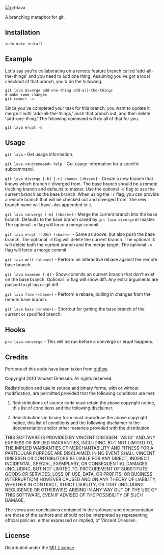 ![git-lava](https://github.com/chrisjaure/git-lava/raw/master/logo.png)

A branching metaphor for git.


Installation
------------

```
sudo make install
```


Example
-------

Let's say you're collaborating on a remote feature branch called 'add-all-the-things' and you need to add one thing. Assuming you've got a local checkout of that branch, you'd do the following:

```
git lava diverge add-one-thing add-all-the-things
# make some changes
git commit -a
```

Since you've completed your task for this branch, you want to update it, merge it with 'add-all-the-things,' push that branch out, and then delete 'add-one-thing.' The following command will do all of that for you.

```
git lava erupt -d
```


Usage
-----

`git lava` - Get usage information.

`git lava <subcommand> help` - Get usage information for a specific subcommand.

`git lava diverge [-b] [-r] <name> [<base>]` - Create a new branch that knows which branch it diverged from. The base branch should be a remote tracking branch and defaults to master. Use the optional `-b` flag to use the current branch as the base branch. When using the `-r` flag, you can provide a remote branch that will be checked out and diverged from. The new branch name will have `-dev` appended to it.

`git lava converge [-m] [<base>]` - Merge the current branch into the base branch. Defaults to the base branch saved by `git lava diverge` or master. The optional `-m` flag will force a merge commit.

`git lava erupt [-dDm] [<base>]` - Same as above, but also push the base branch. The optional `-d` flag will delete the current branch. The optional `-D` will delete both the current branch and the merge target. The optional `-m` flag will force a merge commit.

`git lava melt [<base>]` - Perform an interactive rebase against the remote base branch.

`git lava examine [-d]` - Show commits on current branch that don't exist on the base branch. Optional `-d` flag will show diff. Any extra arguments are passed to git log or git diff.

`git lava flow [<base>]` - Perform a rebase, pulling in changes from the remote base branch.

`git lava base [<name>]` - Shortcut for getting the base branch of the current or specified branch.


Hooks
-----

`pre-lava-converge` - This will be run before a converge or erupt happens.


Credits
-------

Portions of this code have been taken from [gitflow](https://github.com/nvie/gitflow).

Copyright 2010 Vincent Driessen. All rights reserved.

Redistribution and use in source and binary forms, with or without modification,
are permitted provided that the following conditions are met:

   1. Redistributions of source code must retain the above copyright notice,
      this list of conditions and the following disclaimer.

   2. Redistributions in binary form must reproduce the above copyright notice,
      this list of conditions and the following disclaimer in the documentation
      and/or other materials provided with the distribution.

THIS SOFTWARE IS PROVIDED BY VINCENT DRIESSEN ``AS IS'' AND ANY EXPRESS OR
IMPLIED WARRANTIES, INCLUDING, BUT NOT LIMITED TO, THE IMPLIED WARRANTIES OF
MERCHANTABILITY AND FITNESS FOR A PARTICULAR PURPOSE ARE DISCLAIMED. IN NO EVENT
SHALL VINCENT DRIESSEN OR CONTRIBUTORS BE LIABLE FOR ANY DIRECT, INDIRECT,
INCIDENTAL, SPECIAL, EXEMPLARY, OR CONSEQUENTIAL DAMAGES (INCLUDING, BUT NOT
LIMITED TO, PROCUREMENT OF SUBSTITUTE GOODS OR SERVICES; LOSS OF USE, DATA, OR
PROFITS; OR BUSINESS INTERRUPTION) HOWEVER CAUSED AND ON ANY THEORY OF
LIABILITY, WHETHER IN CONTRACT, STRICT LIABILITY, OR TORT (INCLUDING NEGLIGENCE
OR OTHERWISE) ARISING IN ANY WAY OUT OF THE USE OF THIS SOFTWARE, EVEN IF
ADVISED OF THE POSSIBILITY OF SUCH DAMAGE.

The views and conclusions contained in the software and documentation are those
of the authors and should not be interpreted as representing official policies,
either expressed or implied, of Vincent Driessen.


License
-------

Distributed under the [MIT License](http://creativecommons.org/licenses/MIT/)